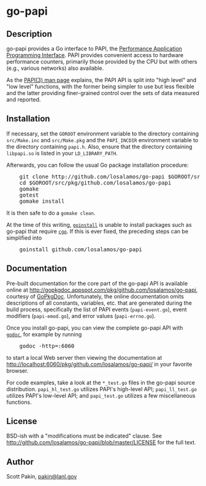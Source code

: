 go-papi
=======


Description
-----------

go-papi provides a Go interface to PAPI, the [Performance Application
Programming Interface](http://icl.cs.utk.edu/papi/).  PAPI provides
convenient access to hardware performance counters, primarily those
provided by the CPU but with others (e.g., various networks) also
available.

As the [PAPI(3) man
page](http://icl.cs.utk.edu/projects/papi/wiki/PAPIC:PAPI.3) explains,
the PAPI API is split into "high level" and "low level" functions,
with the former being simpler to use but less flexible and the latter
providing finer-grained control over the sets of data measured and
reported.


Installation
------------

If necessary, set the `GOROOT` environment variable to the directory
containing `src/Make.inc` and `src/Make.pkg` and the `PAPI_INCDIR`
environment variable to the directory containing `papi.h`.  Also,
ensure that the directory containing `libpapi.so` is listed in your
`LD_LIBRARY_PATH`.

Afterwards, you can follow the usual Go package installation
procedure:

<pre>
    git clone http://github.com/losalamos/go-papi $GOROOT/src/pkg/github.com/losalamos/go-papi
    cd $GOROOT/src/pkg/github.com/losalamos/go-papi
    gomake
    gotest
    gomake install
</pre>

It is then safe to do a `gomake clean`.

At the time of this writing,
[`goinstall`](http://golang.org/cmd/goinstall/) is unable to install
packages such as go-papi that require
[`cgo`](http://golang.org/cmd/cgo/).  If this is ever fixed, the
preceding steps can be simplified into

<pre>
    goinstall github.com/losalamos/go-papi
</pre>


Documentation
-------------

Pre-built documentation for the core part of the go-papi API is
available online at
<http://gopkgdoc.appspot.com/pkg/github.com/losalamos/go-papi>,
courtesy of [GoPkgDoc](http://gopkgdoc.appspot.com/).  Unfortunately,
the online documentation omits descriptions of all constants,
variables, etc. that are generated during the build process,
specifically the list of PAPI events (`papi-event.go`), event
modifiers (`papi-emod.go`), and error values (`papi-errno.go`).

Once you install go-papi, you can view the complete go-papi API with
[`godoc`](http://golang.org/cmd/godoc/), for example by running

<pre>
    godoc -http=:6060
</pre>

to start a local Web server then viewing the documentation at
<http://localhost:6060/pkg/github.com/losalamos/go-papi/> in your
favorite browser.

For code examples, take a look at the `*_test.go` files in the go-papi
source distribution.  `papi_hl_test.go` utilizes PAPI's high-level
API; `papi_ll_test.go` utilizes PAPI's low-level API; and
`papi_test.go` utilizes a few miscellaneous functions.


License
-------

BSD-ish with a "modifications must be indicated" clause.  See
<http://github.com/losalamos/go-papi/blob/master/LICENSE> for the full
text.


Author
------

Scott Pakin, <pakin@lanl.gov>
